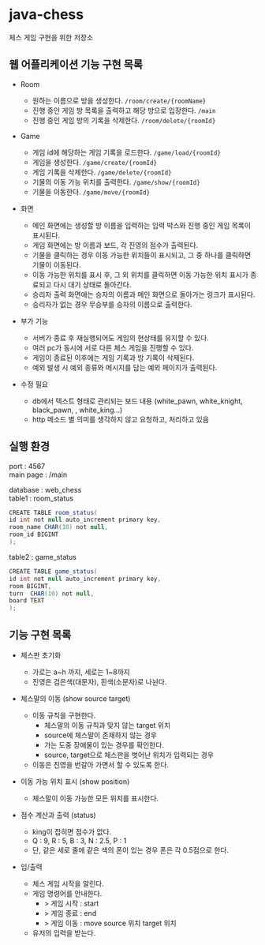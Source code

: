 # java-chess
체스 게임 구현을 위한 저장소

## 웹 어플리케이션 기능 구현 목록

- Room
    - 원하는 이름으로 방을 생성한다. `/room/create/{roomName}`
    - 진행 중인 게임 방 목록을 출력하고 해당 방으로 입장한다. `/main`
    - 진행 중인 게임 방의 기록을 삭제한다. `/room/delete/{roomId}`
    
- Game
    - 게임 id에 해당하는 게임 기록을 로드한다. `/game/load/{roomId}`
    - 게임을 생성한다. `/game/create/{roomId}`
    - 게임 기록을 삭제한다. `/game/delete/{roomId}`
    - 기물의 이동 가능 위치를 출력한다. `/game/show/{roomId}`
    - 기물을 이동한다. `/game/move/{roomId}`
    
- 화면
    - 메인 화면에는 생성할 방 이름을 입력하는 입력 박스와 진행 중인 게임 목록이 표시된다.
    - 게임 화면에는 방 이름과 보드, 각 진영의 점수가 출력된다.
    - 기물을 클릭하는 경우 이동 가능한 위치들이 표시되고, 그 중 하나를 클릭하면 기물이 이동된다.
    - 이동 가능한 위치를 표시 후, 그 외 위치를 클릭하면 이동 가능한 위치 표시가 종료되고 다시 대기 상태로 돌아간다.
    - 승리자 출력 화면에는 승자의 이름과 메인 화면으로 돌아가는 링크가 표시된다.
    - 승리자가 없는 경우 무승부를 승자의 이름으로 출력한다.

- 부가 기능
    - 서버가 종료 후 재실행되어도 게임의 현상태를 유지할 수 있다.
    - 여러 pc가 동시에 서로 다른 체스 게임을 진행할 수 있다.
    - 게임이 종료된 이후에는 게임 기록과 방 기록이 삭제된다.
    - 예외 발생 시 예외 종류와 메시지를 담는 예외 페이지가 출력된다.

- 수정 필요
    - db에서 텍스트 형태로 관리되는 보드 내용 (white_pawn, white_knight, black_pawn, , white_king...)
    - http 메소드 별 의미를 생각하지 않고 요청하고, 처리하고 있음

##  실행 환경
port : 4567   
main page : /main   

database : web_chess     
table1 : room_status   
``` java
CREATE TABLE room_status(
id int not null auto_increment primary key,
room_name CHAR(10) not null,
room_id BIGINT
);
```

table2 : game_status   
``` java
CREATE TABLE game_status(
id int not null auto_increment primary key,
room BIGINT,
turn  CHAR(10) not null,
board TEXT
);
```

## 기능 구현 목록
- 체스판 초기화
    - 가로는 a~h 까지, 세로는 1~8까지
    - 진영은 검은색(대문자), 흰색(소문자)로 나뉜다.

- 체스말의 이동 (show source target)
    - 이동 규칙을 구현한다.
        - 체스말의 이동 규칙과 맞지 않는 target 위치
        - source에 체스말이 존재하지 않는 경우
        - 가는 도중 장애물이 있는 경우를 확인한다.
        - source, target으로 체스판을 벗어난 위치가 입력되는 경우 
    - 이동은 진영을 번갈아 가면서 할 수 있도록 한다.

- 이동 가능 위치 표시 (show position)
    - 체스말이 이동 가능한 모든 위치를 표시한다.

- 점수 계산과 출력 (status)
    - king이 잡히면 점수가 없다.
    - Q : 9, R : 5, B : 3, N : 2.5, P : 1
    - 단, 같은 세로 줄에 같은 색의 폰이 있는 경우 폰은 각 0.5점으로 한다.
    
- 입/출력 
    - 체스 게임 시작을 알린다.
    - 게임 명령어를 안내한다. 
        - \> 게임 시작 : start
        - \> 게임 종료 : end
        - \> 게임 이동 : move source 위치 target 위치
    - 유저의 입력을 받는다.
